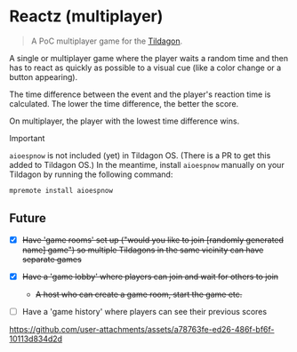 # Reactz (multiplayer)

> A PoC multiplayer game for the [Tildagon](https://tildagon.badge.emfcamp.org/).

A single or multiplayer game where the player waits a random time and then has to react as quickly as possible to a visual cue (like a color change or a button appearing).

The time difference between the event and the player's reaction time is calculated. The lower the time difference, the better the score.

On multiplayer, the player with the lowest time difference wins.

> [!IMPORTANT]  
> `aioespnow` is not included (yet) in Tildagon OS. (There is a PR to get this added to Tildagon OS.)
> In the meantime, install `aioespnow` manually on your Tildagon by running the following command:
>
> ```bash
> mpremote install aioespnow
> ```

## Future

- [x] ~~Have 'game rooms' set up ("would you like to join [randomly generated name] game") so multiple Tildagons in the same vicinity can have separate games~~
- [x] ~~Have a 'game lobby' where players can join and wait for others to join~~
  - ~~A host who can create a game room, start the game etc.~~
- [ ] Have a 'game history' where players can see their previous scores


https://github.com/user-attachments/assets/a78763fe-ed26-486f-bf6f-10113d834d2d

